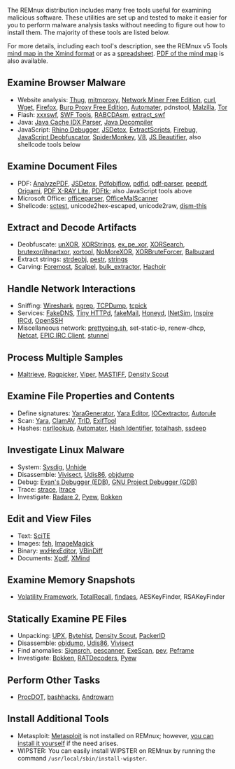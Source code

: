 The REMnux distribution includes many free tools useful for examining malicious software. These utilities are set up and tested to make it easier for you to perform malware analysis tasks without needing to figure out how to install them. The majority of these tools are listed below.

For more details, including each tool's description, see the REMnux v5 Tools [mind map in the Xmind format](https://github.com/REMnux/remnux/blob/v5/remnux-v5-tools.xmind?raw=true) or as a [spreadsheet](https://github.com/REMnux/remnux/blob/v5/remnux-v5-tools.xlsx?raw=true). [PDF of the mind map](https://github.com/REMnux/remnux/blob/v5/remnux-v5-tools.pdf?raw=true) is also available.

## Examine Browser Malware

- Website analysis: [Thug](https://github.com/buffer/thug), [mitmproxy](http://mitmproxy.org/), [Network Miner Free Edition](http://www.netresec.com/?page=NetworkMiner), [curl](http://curl.haxx.se/), [Wget](https://www.gnu.org/software/wget/), [Firefox](http://www.mozilla.org/firefox), [Burp Proxy Free Edition](http://portswigger.net/burp/), [Automater](http://www.tekdefense.com/automater/), pdnstool, [Malzilla](http://malzilla.sourceforge.net/), [Tor](https://www.torproject.org/)
- Flash: [xxxswf](http://hooked-on-mnemonics.blogspot.com/2011/12/xxxswfpy.html), [SWF Tools](http://www.swftools.org/), [RABCDAsm](https://github.com/CyberShadow/RABCDAsm), [extract_swf](https://gist.github.com/noonat/821548)
- Java: [Java Cache IDX Parser](https://github.com/Rurik/Java_IDX_Parser/), [Java Decompiler](http://jd.benow.ca/)
- JavaScript: [Rhino Debugger](https://developer.mozilla.org/en-US/docs/Mozilla/Projects/Rhino/Debugger), [JSDetox](http://www.relentless-coding.com/projects/jsdetox/), [ExtractScripts](http://blog.didierstevens.com/programs/extractscripts/), [Firebug](http://getfirebug.com/), [JavaScript Deobfuscator](https://addons.mozilla.org/en-us/firefox/addon/javascript-deobfuscator/), [SpiderMonkey](https://developer.mozilla.org/en-US/docs/Mozilla/Projects/SpiderMonkey), [V8](https://code.google.com/p/v8/), [JS Beautifier](https://github.com/einars/js-beautify), also shellcode tools below

## Examine Document Files

- PDF: [AnalyzePDF](https://github.com/hiddenillusion/AnalyzePDF), [JSDetox](http://www.relentless-coding.com/projects/jsdetox/), [Pdfobjflow](http://www.aldeid.com/wiki/Pdfobjflow), [pdfid](http://blog.didierstevens.com/programs/pdf-tools/), [pdf-parser](http://blog.didierstevens.com/programs/pdf-tools/), [peepdf](https://code.google.com/p/peepdf/), [Origami](http://esec-lab.sogeti.com/pages/Origami), [PDF X-RAY Lite](https://github.com/9b/pdfxray_lite), [PDFtk](http://www.pdflabs.com/tools/pdftk-the-pdf-toolkit/); also JavaScript tools above
- Microsoft Office: [officeparser](https://github.com/unixfreak0037/officeparser), [OfficeMalScanner](http://www.reconstructer.org/code.html)
- Shellcode: [sctest](http://libemu.carnivore.it/), unicode2hex-escaped, unicode2raw, [dism-this](http://hooked-on-mnemonics.blogspot.com/2012/10/dism-thispy.html)

## Extract and Decode Artifacts

- Deobfuscate: [unXOR](https://github.com/tomchop/unxor/), [XORStrings](http://blog.didierstevens.com/2013/04/15/new-tool-xorstrings/), [ex_pe_xor](http://hooked-on-mnemonics.blogspot.com/2014/04/expexorpy.html), [XORSearch](http://blog.didierstevens.com/programs/xorsearch/), [brutexor/iheartxor](http://hooked-on-mnemonics.blogspot.com/p/iheartxor.html), [xortool](https://github.com/hellman/xortool), [NoMoreXOR](https://github.com/hiddenillusion/NoMoreXOR), [XORBruteForcer](http://eternal-todo.com/category/bruteforce), [Balbuzard](https://bitbucket.org/decalage/balbuzard/wiki/Home)
- Extract strings: [strdeobj](http://totalhash.com/download/strdeob.pl.txt), [pestr](http://pev.sourceforge.net/), [strings](http://en.wikipedia.org/wiki/Strings_(Unix))
- Carving: [Foremost](http://foremost.sourceforge.net/), [Scalpel](http://www.forensicswiki.org/wiki/Scalpel), [bulk_extractor](http://www.forensicswiki.org/wiki/Bulk_extractor), [Hachoir](https://bitbucket.org/haypo/hachoir)

## Handle Network Interactions

- Sniffing: [Wireshark](http://www.wireshark.org/), [ngrep](http://ngrep.sourceforge.net/), [TCPDump](http://www.tcpdump.org/), [tcpick](http://tcpick.sourceforge.net/)
- Services: [FakeDNS](http://code.activestate.com/recipes/491264-mini-fake-dns-server/), [Tiny HTTPd](http://sourceforge.net/projects/tinyhttpd/), [fakeMail](http://sourceforge.net/projects/fakemail/), [Honeyd](http://www.honeyd.org/), [INetSim](http://www.inetsim.org/), [Inspire IRCd](http://www.inspircd.org/), [OpenSSH](http://www.wireshark.org/)
- Miscellaneous network: [prettyping.sh](https://bitbucket.org/denilsonsa/small_scripts/src/3ec16014c839ea0852fae492813ad2293bd61155/prettyping.sh), set-static-ip, renew-dhcp, [Netcat](http://netcat.sourceforge.net/), [EPIC IRC Client](http://www.epicsol.org/), [stunnel](https://www.stunnel.org/)

## Process Multiple Samples

- [Maltrieve](https://github.com/technoskald/maltrieve), [Ragpicker](https://code.google.com/p/malware-crawler/), [Viper](https://github.com/botherder/viper), [MASTIFF](https://git.korelogic.com/mastiff.git/), [Density Scout](http://www.cert.at/downloads/software/densityscout_en.html)

## Examine File Properties and Contents

- Define signatures: [YaraGenerator](https://github.com/Xen0ph0n/YaraGenerator), [Yara Editor](https://code.google.com/p/yara-editor/), [IOCextractor](https://github.com/stephenbrannon/IOCextractor), [Autorule](http://joxeankoret.com/blog/2012/04/29/extracting-binary-patterns-in-malware-sets-and-generating-yara-rules/)
- Scan: [Yara](http://plusvic.github.io/yara/), [ClamAV](http://www.clamav.net/), [TrID](http://mark0.net/soft-trid-e.html), [ExifTool](http://www.sno.phy.queensu.ca/~phil/exiftool/)
- Hashes: [nsrllookup](https://github.com/rjhansen/nsrllookup), [Automater](http://www.tekdefense.com/automater/), [Hash Identifier](https://code.google.com/p/hash-identifier/), [totalhash](https://gist.github.com/malc0de/10270150), [ssdeep](http://ssdeep.sourceforge.net/)

## Investigate Linux Malware

- System: [Sysdig](http://www.sysdig.org/), [Unhide](http://www.unhide-forensics.info/)
- Disassemble: [Vivisect](http://visi.kenshoto.com/viki/Vivisect), [Udis86](http://udis86.sourceforge.net/), [objdump](http://en.wikipedia.org/wiki/Objdump)
- Debug: [Evan's Debugger (EDB)](http://codef00.com/projects#debugger), [GNU Project Debugger (GDB)](http://www.sourceware.org/gdb/)
- Trace: [strace](https://sourceforge.net/projects/strace/), [ltrace](http://ltrace.org/)
- Investigate: [Radare 2](https://github.com/radare/radare2), [Pyew](https://code.google.com/p/pyew/), [Bokken](https://inguma.eu/projects/bokken)

## Edit and View Files

- Text: [SciTE](http://www.scintilla.org/SciTE.html)
- Images: [feh](http://feh.finalrewind.org/), [ImageMagick](http://www.imagemagick.org/)
- Binary: [wxHexEditor](http://sourceforge.net/projects/wxhexeditor/), [VBinDiff](http://www.cjmweb.net/vbindiff/)
- Documents: [Xpdf](http://www.foolabs.com/xpdf/), [XMind](http://www.xmind.net/)

## Examine Memory Snapshots

- [Volatility Framework](https://code.google.com/p/volatility/), [TotalRecall](https://github.com/sketchymoose/TotalRecall), [findaes](http://jessekornblum.livejournal.com/269749.html), AESKeyFinder, RSAKeyFinder

## Statically Examine PE Files

- Unpacking: [UPX](http://upx.sourceforge.net/), [Bytehist](https://www.cert.at/downloads/software/bytehist_en.html), [Density Scout](http://www.cert.at/downloads/software/densityscout_en.html), [PackerID](http://handlers.sans.org/jclausing/packerid.py)
- Disassemble: [objdump](http://en.wikipedia.org/wiki/Objdump), [Udis86](http://udis86.sourceforge.net/), [Vivisect](http://visi.kenshoto.com/viki/Vivisect)
- Find anomalies: [Signsrch](http://aluigi.altervista.org/mytoolz.htm), [pescanner](https://code.google.com/p/malwarecookbook/source/browse/trunk/3/8/pescanner.py), [ExeScan](http://securityxploded.com/exe-scan.php), [pev](http://pev.sourceforge.net/), [Peframe](https://github.com/guelfoweb/peframe)
- Investigate: [Bokken](https://inguma.eu/projects/bokken), [RATDecoders](https://github.com/kevthehermit/RATDecoders), [Pyew](https://code.google.com/p/pyew/)

## Perform Other Tasks

- [ProcDOT](http://www.procdot.com/), [bashhacks](https://github.com/merces/bashacks), [Androwarn](https://github.com/maaaaz/androwarn)

## Install Additional Tools

- Metasploit: [Metasploit](https://github.com/rapid7/metasploit-framework) is not installed on REMnux; however, [you can install it yourself](http://zeltser.com/reverse-malware/install-metasploit.html) if the need arises.
- WIPSTER: You can easily install WIPSTER on REMnux by running the command `/usr/local/sbin/install-wipster`.
